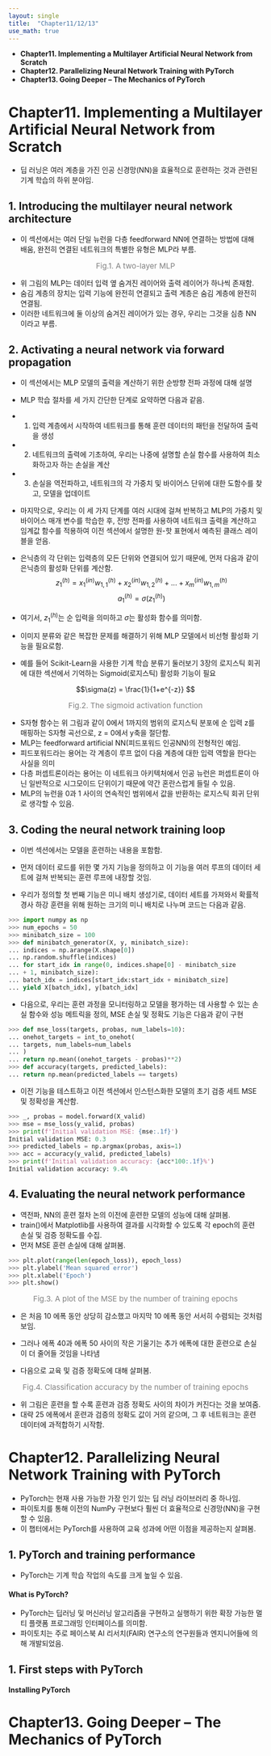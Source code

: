 ```yaml
---
layout: single
title:  "Chapter11/12/13"
use_math: true
---
```

* **Chapter11. Implementing a Multilayer Artificial Neural Network from Scratch**
* **Chapter12. Parallelizing Neural Network Training with PyTorch**
* **Chapter13. Going Deeper – The Mechanics of PyTorch**


# Chapter11. Implementing a Multilayer Artificial Neural Network from Scratch

* 딥 러닝은 여러 계층을 가진 인공 신경망(NN)을 효율적으로 훈련하는 것과 관련된 기계 학습의 하위 분야임.

## 1. Introducing the multilayer neural network architecture

* 이 섹션에서는 여러 단일 뉴런을 다층 feedforward NN에 연결하는 방법에 대해 배움, 완전히 연결된 네트워크의 특별한 유형은 MLP라 부름.


<figcaption style="text-align:center; font-size:15px; color:#808080">
Fig.1. A two-layer MLP
</figcaption>

* 위 그림의 MLP는 데이터 입력 옆 숨겨진 레이어와 출력 레이어가 하나씩 존재함. 
* 숨김 계층의 장치는 입력 기능에 완전히 연결되고 출력 계층은 숨김 계층에 완전히 연결됨.
* 이러한 네트워크에 둘 이상의 숨겨진 레이어가 있는 경우, 우리는 그것을 심층 NN이라고 부름.

## 2. Activating a neural network via forward propagation

* 이 섹션에서는 MLP 모델의 출력을 계산하기 위한 순방향 전파 과정에 대해 설명
* MLP 학습 절차를 세 가지 간단한 단계로 요약하면 다음과 같음. 
* 1) 입력 계층에서 시작하여 네트워크를 통해 훈련 데이터의 패턴을 전달하여 출력을 생성
* 2) 네트워크의 출력에 기초하여, 우리는 나중에 설명할 손실 함수를 사용하여 최소화하고자 하는 손실을 계산
* 3) 손실을 역전파하고, 네트워크의 각 가중치 및 바이어스 단위에 대한 도함수를 찾고, 모델을 업데이트

* 마지막으로, 우리는 이 세 가지 단계를 여러 시대에 걸쳐 반복하고 MLP의 가중치 및 바이어스 매개 변수를 학습한 후, 전방 전파를 사용하여 네트워크 출력을 계산하고 임계값 함수를 적용하여 이전 섹션에서 설명한 원-핫 표현에서 예측된 클래스 레이블을 얻음.

* 은닉층의 각 단위는 입력층의 모든 단위와 연결되어 있기 때문에, 먼저 다음과 같이 은닉층의 활성화 단위를 계산함.
$$z_{1}^{(h)}=x_{1}^{(in)}w_{1,1}^{(h)}+x_{2}^{(in)}w_{1,2}^{(h)}+...+x_{m}^{(in)}w_{1,m}^{(h)}$$
$$a_{1}^{(h)}=\sigma(z_{1}^{(h)})$$

* 여기서, $z_{1}^{(h)}$는 순 입력을 의미하고 $\sigma$는 활성화 함수를 의미함. 
* 이미지 분류와 같은 복잡한 문제를 해결하기 위해 MLP 모델에서 비선형 활성화 기능을 필요로함. 
* 예를 들어 Scikit-Learn을 사용한 기계 학습 분류기 둘러보기 3장의 로지스틱 회귀에 대한 섹션에서 기억하는 Sigmoid(로지스틱) 활성화 기능이 필요

$$\sigma(z) =  \frac{1}{1+e^{-z}} $$


<figcaption style="text-align:center; font-size:15px; color:#808080">
Fig.2. The sigmoid activation function
</figcaption>

* S자형 함수는 위 그림과 같이 0에서 1까지의 범위의 로지스틱 분포에 순 입력 z를 매핑하는 S자형 곡선으로, z = 0에서 y축을 절단함.
* MLP는 feedforward artificial NN(피드포워드 인공NN)의 전형적인 예임. 
* 피드포워드라는 용어는 각 계층이 루프 없이 다음 계층에 대한 입력 역할을 한다는 사실을 의미
* 다층 퍼셉트론이라는 용어는 이 네트워크 아키텍처에서 인공 뉴런은 퍼셉트론이 아닌 일반적으로 시그모이드 단위이기 때문에 약간 혼란스럽게 들릴 수 있음.
* MLP의 뉴런을 0과 1 사이의 연속적인 범위에서 값을 반환하는 로지스틱 회귀 단위로 생각할 수 있음.

## 3. Coding the neural network training loop

* 이번 섹션에서는 모델을 훈련하는 내용을 포함함. 
* 먼저 데이터 로드를 위한 몇 가지 기능을 정의하고 이 기능을 여러 루프의 데이터 세트에 걸쳐 반복되는 훈련 루프에 내장할 것임. 

* 우리가 정의할 첫 번째 기능은 미니 배치 생성기로, 데이터 세트를 가져와서 확률적 경사 하강 훈련을 위해 원하는 크기의 미니 배치로 나누며 코드는 다음과 같음.

```python
>>> import numpy as np
>>> num_epochs = 50
>>> minibatch_size = 100
>>> def minibatch_generator(X, y, minibatch_size):
... indices = np.arange(X.shape[0])
... np.random.shuffle(indices)
... for start_idx in range(0, indices.shape[0] - minibatch_size
... + 1, minibatch_size):
... batch_idx = indices[start_idx:start_idx + minibatch_size]
... yield X[batch_idx], y[batch_idx]
```

* 다음으로, 우리는 훈련 과정을 모니터링하고 모델을 평가하는 데 사용할 수 있는 손실 함수와 성능 메트릭을 정의, MSE 손실 및 정확도 기능은 다음과 같이 구현

```python
>>> def mse_loss(targets, probas, num_labels=10):
... onehot_targets = int_to_onehot(
... targets, num_labels=num_labels
... )
... return np.mean((onehot_targets - probas)**2)
>>> def accuracy(targets, predicted_labels):
... return np.mean(predicted_labels == targets)
```

* 이전 기능을 테스트하고 이전 섹션에서 인스턴스화한 모델의 초기 검증 세트 MSE 및 정확성을 계산함.

```python
>>> _, probas = model.forward(X_valid)
>>> mse = mse_loss(y_valid, probas)
>>> print(f'Initial validation MSE: {mse:.1f}')
Initial validation MSE: 0.3
>>> predicted_labels = np.argmax(probas, axis=1)
>>> acc = accuracy(y_valid, predicted_labels)
>>> print(f'Initial validation accuracy: {acc*100:.1f}%')
Initial validation accuracy: 9.4%
```

## 4. Evaluating the neural network performance

* 역전파, NN의 훈련 절차 논의 이전에 훈련한 모델의 성능에 대해 살펴봄.
* train()에서 Matplotlib를 사용하여 결과를 시각화할 수 있도록 각 epoch의 훈련 손실 및 검증 정확도를 수집.
* 먼저 MSE 훈련 손실에 대해 살펴봄. 

```python
>>> plt.plot(range(len(epoch_loss)), epoch_loss)
>>> plt.ylabel('Mean squared error')
>>> plt.xlabel('Epoch')
>>> plt.show()
```

<figcaption style="text-align:center; font-size:15px; color:#808080">
Fig.3. A plot of the MSE by the number of training epochs
</figcaption>

* 은 처음 10 에폭 동안 상당히 감소했고 마지막 10 에폭 동안 서서히 수렴되는 것처럼 보임.
* 그러나 에폭 40과 에폭 50 사이의 작은 기울기는 추가 에폭에 대한 훈련으로 손실이 더 줄어들 것임을 나타냄

* 다음으로 교육 및 검증 정확도에 대해 살펴봄.

<figcaption style="text-align:center; font-size:15px; color:#808080">
Fig.4. Classification accuracy by the number of training epochs
</figcaption>

* 위 그림은 훈련을 할 수록 훈련과 검증 정확도 사이의 차이가 커진다는 것을 보여줌. 
* 대략 25 에폭에서 훈련과 검증의 정확도 값이 거의 같으며, 그 후 네트워크는 훈련 데이터에 과적합하기 시작함. 

# Chapter12. Parallelizing Neural Network Training with PyTorch
* PyTorch는 현재 사용 가능한 가장 인기 있는 딥 러닝 라이브러리 중 하나임.
* 파이토치를 통해 이전의 NumPy 구현보다 훨씬 더 효율적으로 신경망(NN)을 구현할 수 있음. 
* 이 챕터에서는 PyTorch를 사용하여 교육 성과에 어떤 이점을 제공하는지 살펴봄. 


## 1. PyTorch and training performance

* PyTorch는 기계 학습 작업의 속도를 크게 높일 수 있음. 

#### What is PyTorch?

* PyTorch는 딥러닝 및 머신러닝 알고리즘을 구현하고 실행하기 위한 확장 가능한 멀티 플랫폼 프로그래밍 인터페이스를 의미함.
* 파이토치는 주로 페이스북 AI 리서치(FAIR) 연구소의 연구원들과 엔지니어들에 의해 개발되었음.


## 1. First steps with PyTorch

#### Installing PyTorch


# Chapter13. Going Deeper – The Mechanics of PyTorch






